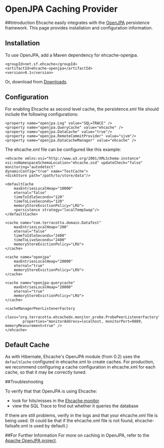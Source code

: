 ---
---
# OpenJPA Caching Provider <a name="openjpa-caching-provider"/>



##Introduction
Ehcache easily integrates with the [OpenJPA](http://openjpa.apache.org/) persistence framework. This page provides installation and configuration information.

## Installation
To use OpenJPA, add a Maven dependency for ehcache-openjpa.

    <groupId>net.sf.ehcache</groupId>
    <artifactId>ehcache-openjpa</artifactId>
    <version>0.1</version>

Or, download from [Downloads](/downloads).

## Configuration
 For enabling Ehcache as second level cache, the persistence.xml file should include the following configurations:

    <property name="openjpa.Log" value="SQL=TRACE" />
    <property name="openjpa.QueryCache" value="ehcache" />
    <property name="openjpa.DataCache" value="true"/>
    <property name="openjpa.RemoteCommitProvider" value="sjvm"/>
    <property name="openjpa.DataCacheManager" value="ehcache" />


The ehcache.xml file can be configured like this example:

 	<ehcache xmlns:xsi="http://www.w3.org/2001/XMLSchema-instance" xsi:noNamespaceSchemaLocation="ehcache.xsd" updateCheck="false" monitoring="autodetect"
 	dynamicConfig="true" name="TestCache">
 	<diskStore path="/path/to/store/data"/>

 	<defaultCache
 		maxEntriesLocalHeap="10000"
    	eternal="false"
   		timeToIdleSeconds="120"
		timeToLiveSeconds="120"
        memoryStoreEvictionPolicy="LRU">
        <persistence strategy="localTempSwap"/>
    </defaultCache>

 	<cache name="com.terracotta.domain.DataTest"
  		maxEntriesLocalHeap="200"
		eternal="false"
		timeToIdleSeconds="2400"
       	timeToLiveSeconds="2400"
		memoryStoreEvictionPolicy="LRU">
	</cache>

 	<cache name="openjpa"
  		maxEntriesLocalHeap="20000"
		eternal="true"
		memoryStoreEvictionPolicy="LRU">
	</cache>

 	<cache name="openjpa-querycache"
  		maxEntriesLocalHeap="20000"
		eternal="true"
		memoryStoreEvictionPolicy="LRU">
	</cache>

 	<cacheManagerPeerListenerFactory
    	class="org.terracotta.ehcachedx.monitor.probe.ProbePeerListenerFactory"
    		properties="monitorAddress=localhost, monitorPort=9889, memoryMeasurement=true" />
 	</ehcache>



## Default Cache
As with Hibernate, Ehcache's OpenJPA module (from 0.2) uses the `defaultCache` configured in ehcache.xml
to create caches.
For production, we recommend configuring a cache configuration in ehcache.xml for each cache, so that
it may be correctly tuned.

##Troubleshooting

To verify that that OpenJPA is using Ehcache:

* look for hits/misses in the [Ehcache monitor](/documentation/2.8/operations/monitor.html)
* view the SQL Trace to find out whether it queries the database

If there are still problems, verify in the logs and that your ehcache.xml file is being used. (It could be that if the ehcache.xml file is not found, ehcache-failsafe.xml is used by default.)

##For Further Information
For more on caching in OpenJPA, refer to the [Apache OpenJPA project](http://openjpa.apache.org/builds/1.0.2/apache-openjpa-1.0.2/docs/manual/ref_guide_caching.html).
